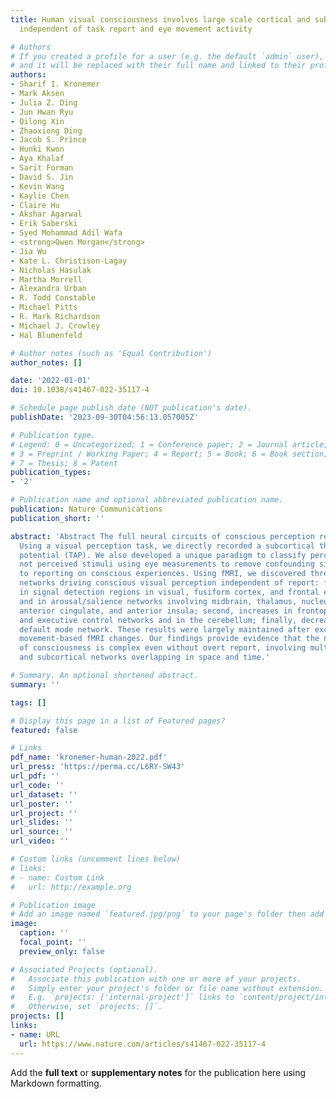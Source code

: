 ```yaml
---
title: Human visual consciousness involves large scale cortical and subcortical networks
  independent of task report and eye movement activity

# Authors
# If you created a profile for a user (e.g. the default `admin` user), write the username (folder name) here
# and it will be replaced with their full name and linked to their profile.
authors:
- Sharif I. Kronemer
- Mark Aksen
- Julia Z. Ding
- Jun Hwan Ryu
- Qilong Xin
- Zhaoxiong Ding
- Jacob S. Prince
- Hunki Kwon
- Aya Khalaf
- Sarit Forman
- David S. Jin
- Kevin Wang
- Kaylie Chen
- Claire Hu
- Akshar Agarwal
- Erik Saberski
- Syed Mohammad Adil Wafa
- <strong>Owen Morgan</strong>
- Jia Wu
- Kate L. Christison-Lagay
- Nicholas Hasulak
- Martha Morrell
- Alexandra Urban
- R. Todd Constable
- Michael Pitts
- R. Mark Richardson
- Michael J. Crowley
- Hal Blumenfeld

# Author notes (such as 'Equal Contribution')
author_notes: []

date: '2022-01-01'
doi: 10.1038/s41467-022-35117-4

# Schedule page publish date (NOT publication's date).
publishDate: '2023-09-30T04:56:13.057005Z'

# Publication type.
# Legend: 0 = Uncategorized; 1 = Conference paper; 2 = Journal article;
# 3 = Preprint / Working Paper; 4 = Report; 5 = Book; 6 = Book section;
# 7 = Thesis; 8 = Patent
publication_types:
- '2'

# Publication name and optional abbreviated publication name.
publication: Nature Communications
publication_short: ''

abstract: 'Abstract The full neural circuits of conscious perception remain unknown.
  Using a visual perception task, we directly recorded a subcortical thalamic awareness
  potential (TAP). We also developed a unique paradigm to classify perceived versus
  not perceived stimuli using eye measurements to remove confounding signals related
  to reporting on conscious experiences. Using fMRI, we discovered three major brain
  networks driving conscious visual perception independent of report: first, increases
  in signal detection regions in visual, fusiform cortex, and frontal eye fields;
  and in arousal/salience networks involving midbrain, thalamus, nucleus accumbens,
  anterior cingulate, and anterior insula; second, increases in frontoparietal attention
  and executive control networks and in the cerebellum; finally, decreases in the
  default mode network. These results were largely maintained after excluding eye
  movement-based fMRI changes. Our findings provide evidence that the neurophysiology
  of consciousness is complex even without overt report, involving multiple cortical
  and subcortical networks overlapping in space and time.'

# Summary. An optional shortened abstract.
summary: ''

tags: []

# Display this page in a list of Featured pages?
featured: false

# Links
pdf_name: 'kronemer-human-2022.pdf'
url_press: 'https://perma.cc/L6RY-SW43'
url_pdf: ''
url_code: ''
url_dataset: ''
url_poster: ''
url_project: ''
url_slides: ''
url_source: ''
url_video: ''

# Custom links (uncomment lines below)
# links:
# - name: Custom Link
#   url: http://example.org

# Publication image
# Add an image named `featured.jpg/png` to your page's folder then add a caption below.
image:
  caption: ''
  focal_point: ''
  preview_only: false

# Associated Projects (optional).
#   Associate this publication with one or more of your projects.
#   Simply enter your project's folder or file name without extension.
#   E.g. `projects: ['internal-project']` links to `content/project/internal-project/index.md`.
#   Otherwise, set `projects: []`.
projects: []
links:
- name: URL
  url: https://www.nature.com/articles/s41467-022-35117-4
---
```


Add the **full text** or **supplementary notes** for the publication here using Markdown formatting.
